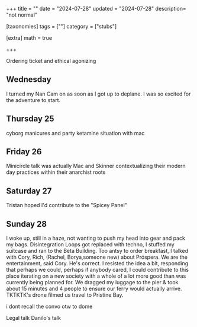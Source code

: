 +++
title = ""
date = "2024-07-28"
updated = "2024-07-28"
description= "not normal"

[taxonomies]
tags = [""]
category = ["stubs"]

[extra]
math = true

+++

Ordering ticket and ethical agonizing
## Wednesday

I turned my Nan Cam on as soon as I got up to deplane. I was so excited for the adventure to start. 
## Thursday 25

cyborg manicures and party
ketamine situation with mac
## Friday 26

Minicircle talk was actually Mac and Skinner contextualizing their modern day practices within their anarchist roots
## Saturday 27

Tristan hoped I'd contribute to the "Spicey Panel"
## Sunday 28

I woke up, still in a haze, not wanting to push my head into gear and pack my bags. Disintegration Loops got replaced with techno, I stuffed my suitcase and ran to the Beta Building. Too antsy to order breakfast, I talked with Cory, Rich, (Rachel, Borya,someone new) about Próspera. We are the entertainment, said Cory. He's correct. I resisted the idea a bit, responding that perhaps we could, perhaps if anybody cared, I could contribute to this place iterating on a new society with a whole of a lot more good than was currently being planned for. We dragged my luggage to the pier & took about 15 minutes and 4 people to ensure our ferry would actually arrive. TKTKTK's drone filmed us travel to Pristine Bay. 

i dont recall the convo otw to dome

Legal talk
Danilo's talk

